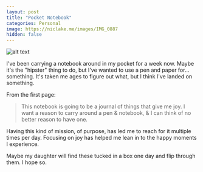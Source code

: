 ```yaml
---
layout: post
title: "Pocket Notebook"
categories: Personal
image: https://niclake.me/images/IMG_0887
hidden: false
---
```


![alt text][headerImg]

I've been carrying a notebook around in my pocket for a week now. Maybe it's the "hipster" thing to do, but I've wanted to use a pen and paper for... something. It's taken me ages to figure out what, but I think I've landed on something.

From the first page:

> This notebook is going to be a journal of things that give me joy. I want a reason to carry around a pen & notebook, & I can think of no better reason to have one.

Having this kind of mission, of purpose, has led me to reach for it multiple times per day. Focusing on joy has helped me lean in to the happy moments I experience.

Maybe my daughter will find these tucked in a box one day and flip through them. I hope so.

[headerImg]: https://niclake.me/images/IMG_0887 "A photo of my notebook and pen"
